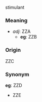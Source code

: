 stimulant
### Meaning
+ _adj_: ZZA
    + __eg__: ZZB

### Origin

ZZC

### Synonym

__eg__: ZZD

+ ZZE


